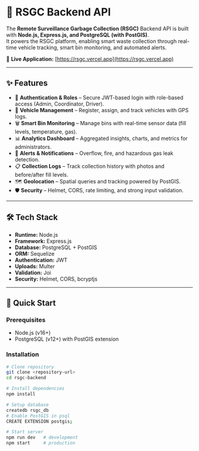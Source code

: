 # 🚛 RSGC Backend API

The **Remote Surveillance Garbage Collection (RSGC)** Backend API is built with **Node.js, Express.js, and PostgreSQL (with PostGIS)**.  
It powers the RSGC platform, enabling smart waste collection through real-time vehicle tracking, smart bin monitoring, and automated alerts.

🔗 **Live Application:** [https://rsgc.vercel.app](https://rsgc.vercel.app)

---

## ✨ Features

- 🔐 **Authentication & Roles** – Secure JWT-based login with role-based access (Admin, Coordinator, Driver).  
- 🚛 **Vehicle Management** – Register, assign, and track vehicles with GPS logs.  
- 🗑️ **Smart Bin Monitoring** – Manage bins with real-time sensor data (fill levels, temperature, gas).  
- 📊 **Analytics Dashboard** – Aggregated insights, charts, and metrics for administrators.  
- 🔔 **Alerts & Notifications** – Overflow, fire, and hazardous gas leak detection.  
- 📋 **Collection Logs** – Track collection history with photos and before/after fill levels.  
- 🗺️ **Geolocation** – Spatial queries and tracking powered by PostGIS.  
- 🛡️ **Security** – Helmet, CORS, rate limiting, and strong input validation.  

---

## 🛠️ Tech Stack

- **Runtime:** Node.js  
- **Framework:** Express.js  
- **Database:** PostgreSQL + PostGIS  
- **ORM:** Sequelize  
- **Authentication:** JWT  
- **Uploads:** Multer  
- **Validation:** Joi  
- **Security:** Helmet, CORS, bcryptjs  

---

## 🚀 Quick Start

### Prerequisites
- Node.js (v16+)  
- PostgreSQL (v12+) with PostGIS extension  

### Installation
```bash
# Clone repository
git clone <repository-url>
cd rsgc-backend

# Install dependencies
npm install

# Setup database
createdb rsgc_db
# Enable PostGIS in psql
CREATE EXTENSION postgis;

# Start server
npm run dev   # development
npm start     # production
